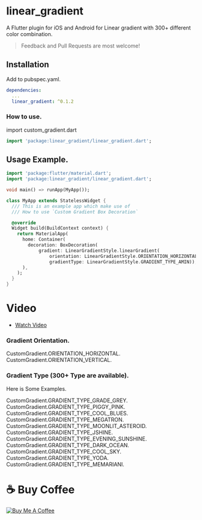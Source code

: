 # linear_gradient

A Flutter plugin for iOS and Android for Linear gradient with 300+ different color combination.

> Feedback and Pull Requests are most welcome!

## Installation

Add to pubspec.yaml.

```yaml
dependencies:
  ...
  linear_gradient: ^0.1.2
```

### How to use.

import custom_gradient.dart

```dart
import 'package:linear_gradient/linear_gradient.dart';
```

## Usage Example.

```dart
import 'package:flutter/material.dart';
import 'package:linear_gradient/linear_gradient.dart';

void main() => runApp(MyApp());

class MyApp extends StatelessWidget {
  /// This is an example app which make use of
  /// How to use `Custom Gradient Box Decoration`

  @override
  Widget build(BuildContext context) {
    return MaterialApp(
      home: Container(
        decoration: BoxDecoration(
            gradient: LinearGradientStyle.linearGradient(
                orientation: LinearGradientStyle.ORIENTATION_HORIZONTAL,
                gradientType: LinearGradientStyle.GRADIENT_TYPE_AMIN)),
      ),
    );
  }
}

```

# Video
- <a href="https://www.youtube.com/watch?v=LhrdQ6XxlMI">Watch Video</a>

### Gradient Orientation.

CustomGradient.ORIENTATION_HORIZONTAL.
CustomGradient.ORIENTATION_VERTICAL.


### Gradient Type (300+ Type are available).
Here is Some Examples.

CustomGradient.GRADIENT_TYPE_GRADE_GREY.
CustomGradient.GRADIENT_TYPE_PIGGY_PINK.
CustomGradient.GRADIENT_TYPE_COOL_BLUES.
CustomGradient.GRADIENT_TYPE_MEGATRON.
CustomGradient.GRADIENT_TYPE_MOONLIT_ASTEROID.
CustomGradient.GRADIENT_TYPE_JSHINE.
CustomGradient.GRADIENT_TYPE_EVENING_SUNSHINE.
CustomGradient.GRADIENT_TYPE_DARK_OCEAN.
CustomGradient.GRADIENT_TYPE_COOL_SKY.
CustomGradient.GRADIENT_TYPE_YODA.
CustomGradient.GRADIENT_TYPE_MEMARIANI.

# ☕️ Buy Coffee
 <a href="https://www.buymeacoffee.com/technoprashant" target="_blank"><img src="https://bmc-cdn.nyc3.digitaloceanspaces.com/BMC-button-images/custom_images/orange_img.png" alt="Buy Me A Coffee" style="height: auto !important;width: auto !important;" ></a>
